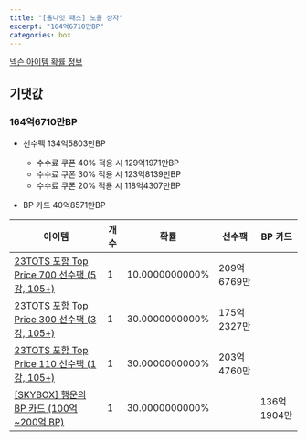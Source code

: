 ```yaml
---
title: "[올나잇 패스] 노을 상자"
excerpt: "164억6710만BP"
categories: box
---
```

[넥슨 아이템 확률 정보](http://iteminfo.nexon.com/probability/fo4?sn=7145)

## 기댓값
### 164억6710만BP
  - 선수팩 134억5803만BP
    - 수수료 쿠폰 40% 적용 시 129억1971만BP
    - 수수료 쿠폰 30% 적용 시 123억8139만BP
    - 수수료 쿠폰 20% 적용 시 118억4307만BP

  - BP 카드 40억8571만BP

|아이템|개수|확률|선수팩|BP 카드|
|---|---|---|---|---|
|[23TOTS 포함 Top Price 700 선수팩 (5강, 105+)](/player/7132)|1|10.0000000000%|209억6769만||
|[23TOTS 포함 Top Price 300 선수팩 (3강, 105+)](/player/7133)|1|30.0000000000%|175억2327만||
|[23TOTS 포함 Top Price 110 선수팩 (1강, 105+)](/player/7134)|1|30.0000000000%|203억4760만||
|[[SKYBOX] 행운의 BP 카드 (100억~200억 BP)](/bp/7144)|1|30.0000000000%||136억1904만|
